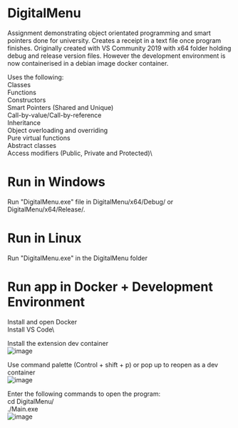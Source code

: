 # DigitalMenu
Assignment demonstrating object orientated programming and smart pointers done for university. Creates a receipt in a text file once program finishes. 
Originally created with VS Community 2019 with x64 folder holding debug and release version files. However the development environment is now containerised in a debian image docker container. 

Uses the following:\
Classes\
Functions\
Constructors\
Smart Pointers (Shared and Unique)\
Call-by-value/Call-by-reference\
Inheritance\
Object overloading and overriding\
Pure virtual functions\
Abstract classes\
Access modifiers (Public, Private and Protected)\

# Run in Windows
Run "DigitalMenu.exe" file in DigitalMenu/x64/Debug/ or DigitalMenu/x64/Release/.

# Run in Linux
Run "DigitalMenu.exe" in the DigitalMenu folder

# Run app in Docker + Development Environment
Install and open Docker\
Install VS Code\

Install the extension dev container\
![image](https://user-images.githubusercontent.com/2979485/202915261-29fea5b8-5dbb-416f-805e-fd2e5973b666.png)

Use command palette (Control + shift + p) or pop up to reopen as a dev container\
![image](https://user-images.githubusercontent.com/2979485/202915244-5c44de79-1153-48cb-93c3-37c067625a2b.png)

Enter the following commands to open the program:\
cd DigitalMenu/\
./Main.exe\
![image](https://user-images.githubusercontent.com/2979485/202915958-4513c738-ecd2-4a0a-bd39-fc34e4445b07.png)


